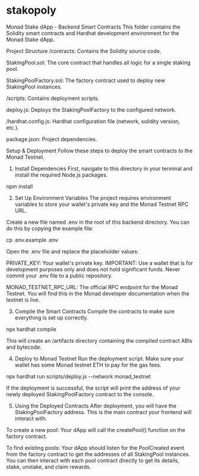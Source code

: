 # stakopoly
Monad Stake dApp - Backend Smart Contracts
This folder contains the Solidity smart contracts and Hardhat development environment for the Monad Stake dApp.

Project Structure
/contracts: Contains the Solidity source code.

StakingPool.sol: The core contract that handles all logic for a single staking pool.

StakingPoolFactory.sol: The factory contract used to deploy new StakingPool instances.

/scripts: Contains deployment scripts.

deploy.js: Deploys the StakingPoolFactory to the configured network.

/hardhat.config.js: Hardhat configuration file (network, solidity version, etc.).

package.json: Project dependencies.

Setup & Deployment
Follow these steps to deploy the smart contracts to the Monad Testnet.

1. Install Dependencies
First, navigate to this directory in your terminal and install the required Node.js packages.

npm install

2. Set Up Environment Variables
The project requires environment variables to store your wallet's private key and the Monad Testnet RPC URL.

Create a new file named .env in the root of this backend directory. You can do this by copying the example file:

cp .env.example .env

Open the .env file and replace the placeholder values:

PRIVATE_KEY: Your wallet's private key. IMPORTANT: Use a wallet that is for development purposes only and does not hold significant funds. Never commit your .env file to a public repository.

MONAD_TESTNET_RPC_URL: The official RPC endpoint for the Monad Testnet. You will find this in the Monad developer documentation when the testnet is live.

3. Compile the Smart Contracts
Compile the contracts to make sure everything is set up correctly.

npx hardhat compile

This will create an /artifacts directory containing the compiled contract ABIs and bytecode.

4. Deploy to Monad Testnet
Run the deployment script. Make sure your wallet has some Monad testnet ETH to pay for the gas fees.

npx hardhat run scripts/deploy.js --network monad_testnet

If the deployment is successful, the script will print the address of your newly deployed StakingPoolFactory contract to the console.

5. Using the Deployed Contracts
After deployment, you will have the StakingPoolFactory address. This is the main contract your frontend will interact with.

To create a new pool: Your dApp will call the createPool() function on the factory contract.

To find existing pools: Your dApp should listen for the PoolCreated event from the factory contract to get the addresses of all StakingPool instances. You can then interact with each pool contract directly to get its details, stake, unstake, and claim rewards.